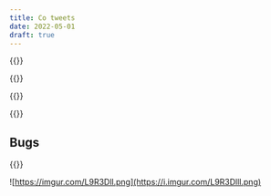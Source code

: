 ```yaml
---
title: Co tweets
date: 2022-05-01
draft: true
---
```


{{<tw id="1545104201000185856">}}

{{<tw id="1545097741772226561">}}

{{<tw id="1545035788055769093">}}

{{<tw id="1545013241750773760">}}

## Bugs

{{<tw id="1545095648671780864">}}

![https://imgur.com/L9R3Dll.png](https://i.imgur.com/L9R3Dlll.png)
